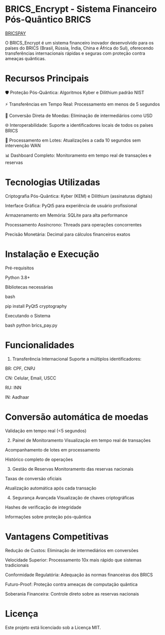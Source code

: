 # BRICS_Encrypt - Sistema Financeiro Pós-Quântico BRICS

[BRICSPAY](https://www.brics-pay.com)

O BRICS_Encrypt é um sistema financeiro inovador desenvolvido para os países do BRICS (Brasil, Rússia, Índia, China e África do Sul), oferecendo transferências internacionais rápidas e seguras com proteção contra ameaças quânticas.

# Recursos Principais

🛡️ Proteção Pós-Quântica: Algoritmos Kyber e Dilithium padrão NIST

⚡ Transferências em Tempo Real: Processamento em menos de 5 segundos

💱 Conversão Direta de Moedas: Eliminação de intermediários como USD

🌐 Interoperabilidade: Suporte a identificadores locais de todos os países BRICS

🔄 Processamento em Lotes: Atualizações a cada 10 segundos sem intervenção WAN

📊 Dashboard Completo: Monitoramento em tempo real de transações e reservas

# Tecnologias Utilizadas

Criptografia Pós-Quântica: Kyber (KEM) e Dilithium (assinaturas digitais)

Interface Gráfica: PyQt5 para experiência de usuário profissional

Armazenamento em Memória: SQLite para alta performance

Processamento Assíncrono: Threads para operações concorrentes

Precisão Monetária: Decimal para cálculos financeiros exatos

# Instalação e Execução

Pré-requisitos

Python 3.8+

Bibliotecas necessárias

bash

pip install PyQt5 cryptography

Executando o Sistema

bash
python brics_pay.py

# Funcionalidades

1. Transferência Internacional
Suporte a múltiplos identificadores:

BR: CPF, CNPJ

CN: Celular, Email, USCC

RU: INN

IN: Aadhaar

# Conversão automática de moedas

Validação em tempo real (<5 segundos)

2. Painel de Monitoramento
Visualização em tempo real de transações

Acompanhamento de lotes em processamento

Histórico completo de operações

3. Gestão de Reservas
Monitoramento das reservas nacionais

Taxas de conversão oficiais

Atualização automática após cada transação

4. Segurança Avançada
Visualização de chaves criptográficas

Hashes de verificação de integridade

Informações sobre proteção pós-quântica

# Vantagens Competitivas

Redução de Custos: Eliminação de intermediários em conversões

Velocidade Superior: Processamento 10x mais rápido que sistemas tradicionais

Conformidade Regulatória: Adequação às normas financeiras dos BRICS

Futuro-Proof: Proteção contra ameaças de computação quântica

Soberania Financeira: Controle direto sobre as reservas nacionais

# Licença
Este projeto está licenciado sob a Licença MIT.
